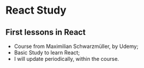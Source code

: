 # React Study

## First lessons in React

- Course from Maximilian Schwarzmüller, by Udemy;
- Basic Study to learn React;
- I will update periodically, within the course.
